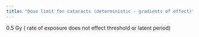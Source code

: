```yaml
---
title: "Dose limit for cataracts (deterministic - gradients of effect)"
---
```

0.5 Gy ( rate of exposure does not effect threshold or latent period)

